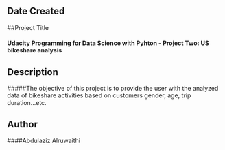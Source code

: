 ## Date Created

##Project Title
#### Udacity Programming for Data Science with Pyhton - Project Two: US bikeshare analysis


## Description
#####The objective of this project is to provide the user with the analyzed data of bikeshare activities based on customers gender, age, trip duration...etc.


## Author
####Abdulaziz Alruwaithi